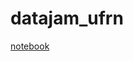 # datajam_ufrn

[notebook](https://nbviewer.jupyter.org/github/ycaroravel/datajam_ufrn/blob/master/datajam_ufrn.ipynb)
